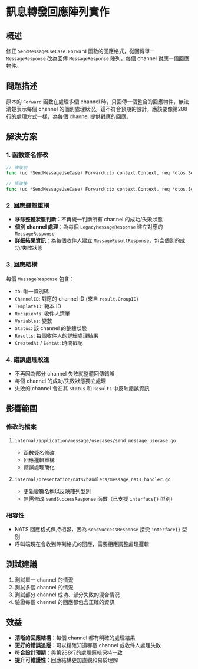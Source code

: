# 訊息轉發回應陣列實作

## 概述
修正 `SendMessageUseCase.Forward` 函數的回應格式，從回傳單一 `MessageResponse` 改為回傳 `MessageResponse` 陣列，每個 channel 對應一個回應物件。

## 問題描述
原本的 `Forward` 函數在處理多個 channel 時，只回傳一個整合的回應物件，無法清楚表示每個 channel 的個別處理狀況。這不符合預期的設計，應該要像第288行的處理方式一樣，為每個 channel 提供對應的回應。

## 解決方案

### 1. 函數簽名修改
```go
// 修改前
func (uc *SendMessageUseCase) Forward(ctx context.Context, req *dtos.SendMessageRequest) (*dtos.MessageResponse, error)

// 修改後  
func (uc *SendMessageUseCase) Forward(ctx context.Context, req *dtos.SendMessageRequest) ([]*dtos.MessageResponse, error)
```

### 2. 回應邏輯重構
- **移除整體狀態判斷**：不再統一判斷所有 channel 的成功/失敗狀態
- **個別 channel 處理**：為每個 `LegacyMessageResponse` 建立對應的 `MessageResponse`
- **詳細結果資訊**：為每個收件人建立 `MessageResultResponse`，包含個別的成功/失敗狀態

### 3. 回應結構
每個 `MessageResponse` 包含：
- `ID`: 唯一識別碼
- `ChannelID`: 對應的 channel ID (來自 `result.GroupID`)
- `TemplateID`: 範本 ID
- `Recipients`: 收件人清單
- `Variables`: 變數
- `Status`: 該 channel 的整體狀態
- `Results`: 每個收件人的詳細處理結果
- `CreatedAt` / `SentAt`: 時間戳記

### 4. 錯誤處理改進
- 不再因為部分 channel 失敗就整體回傳錯誤
- 每個 channel 的成功/失敗狀態獨立處理
- 失敗的 channel 會在其 `Status` 和 `Results` 中反映錯誤資訊

## 影響範圍

### 修改的檔案
1. `internal/application/message/usecases/send_message_usecase.go`
   - 函數簽名修改
   - 回應邏輯重構
   - 錯誤處理簡化

2. `internal/presentation/nats/handlers/message_nats_handler.go`
   - 更新變數名稱以反映陣列型別
   - 無需修改 `sendSuccessResponse` 函數（已支援 `interface{}` 型別）

### 相容性
- NATS 回應格式保持相容，因為 `sendSuccessResponse` 接受 `interface{}` 型別
- 呼叫端現在會收到陣列格式的回應，需要相應調整處理邏輯

## 測試建議
1. 測試單一 channel 的情況
2. 測試多個 channel 的情況
3. 測試部分 channel 成功、部分失敗的混合情況
4. 驗證每個 channel 的回應都包含正確的資訊

## 效益
- **清晰的回應結構**：每個 channel 都有明確的處理結果
- **更好的錯誤追蹤**：可以精確知道哪個 channel 或收件人處理失敗
- **符合設計預期**：與第288行的處理邏輯保持一致
- **提升可維護性**：回應結構更加直觀和易於理解